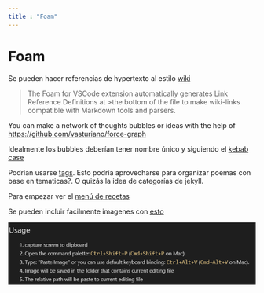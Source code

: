 ```yaml
---
title : "Foam"
---
```

# Foam

Se pueden hacer referencias de hypertexto al estilo [wiki](https://foambubble.github.io/foam/wiki-links)

>The Foam for VSCode extension automatically generates Link Reference Definitions at >the bottom of the file to make wiki-links compatible with Markdown tools and parsers.

You can make a network of thoughts bubbles or ideas with the help of <https://github.com/vasturiano/force-graph>

Idealmente los bubbles deberían tener nombre único y siguiendo el [kebab case](https://www.theserverside.com/blog/Coffee-Talk-Java-News-Stories-and-Opinions/Why-you-should-make-kebab-case-a-URL-naming-convention-best-practice)

Podrían usarse [tags](https://foambubble.github.io/foam/features/tags). Esto podría aprovecharse para organizar poemas con base en tematicas?. O quizás la idea de categorías de jekyll.

Para empezar ver el [menú de recetas](https://foambubble.github.io/foam/recipes/recipes)

Se pueden incluir facilmente imagenes con [esto](https://foambubble.github.io/foam/recipes/add-images-to-notes)

![](2021-05-15-03-25-31.png)